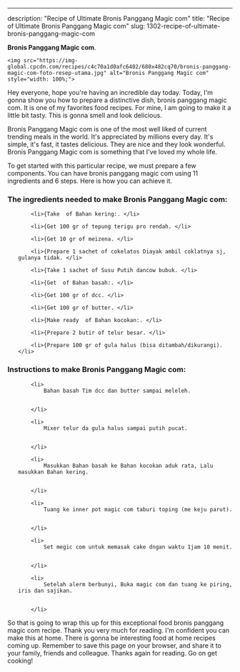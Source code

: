 ---
description: "Recipe of Ultimate Bronis Panggang Magic com"
title: "Recipe of Ultimate Bronis Panggang Magic com"
slug: 1302-recipe-of-ultimate-bronis-panggang-magic-com

<p>
	<strong>Bronis Panggang Magic com</strong>. 
	
</p>
<p>
	
	<img src="https://img-global.cpcdn.com/recipes/c4c70a1d0afc6402/680x482cq70/bronis-panggang-magic-com-foto-resep-utama.jpg" alt="Bronis Panggang Magic com" style="width: 100%;">
	
	
</p>
<p>
	Hey everyone, hope you're having an incredible day today. Today, I'm gonna show you how to prepare a distinctive dish, bronis panggang magic com. It is one of my favorites food recipes. For mine, I am going to make it a little bit tasty. This is gonna smell and look delicious.
</p>
	
<p>
	
</p>
<p>
	Bronis Panggang Magic com is one of the most well liked of current trending meals in the world. It's appreciated by millions every day. It's simple, it's fast, it tastes delicious. They are nice and they look wonderful. Bronis Panggang Magic com is something that I've loved my whole life.
</p>

<p>
To get started with this particular recipe, we must prepare a few components. You can have bronis panggang magic com using 11 ingredients and 6 steps. Here is how you can achieve it.
</p>

<h3>The ingredients needed to make Bronis Panggang Magic com:</h3>

<ol>
	
		<li>{Take  of Bahan kering:. </li>
	
		<li>{Get 100 gr of tepung terigu pro rendah. </li>
	
		<li>{Get 10 gr of meizena. </li>
	
		<li>{Prepare 1 sachet of cokelatos Diayak ambil coklatnya sj, gulanya tidak. </li>
	
		<li>{Take 1 sachet of Susu Putih dancow bubuk. </li>
	
		<li>{Get  of Bahan basah:. </li>
	
		<li>{Get 100 gr of dcc. </li>
	
		<li>{Get 100 gr of butter. </li>
	
		<li>{Make ready  of Bahan kocokan:. </li>
	
		<li>{Prepare 2 butir of telur besar. </li>
	
		<li>{Prepare 100 gr of gula halus (bisa ditambah/dikurangi). </li>
	
</ol>
<p>
	
</p>

<h3>Instructions to make Bronis Panggang Magic com:</h3>

<ol>
	
		<li>
			Bahan basah Tim dcc dan butter sampai meleleh.
			
			
		</li>
	
		<li>
			Mixer telur da gula halus sampai putih pucat.
			
			
		</li>
	
		<li>
			Masukkan Bahan basah ke Bahan kocokan aduk rata, Lalu masukkan Bahan kering.
			
			
		</li>
	
		<li>
			Tuang ke inner pot magic com taburi toping (me keju parut).
			
			
		</li>
	
		<li>
			Set megic com untuk memasak cake dngan waktu 1jam 10 menit.
			
			
		</li>
	
		<li>
			Setelah alerm berbunyi, Buka magic com dan tuang ke piring, iris dan sajikan.
			
			
		</li>
	
</ol>

<p>
	
</p>

<p>
	So that is going to wrap this up for this exceptional food bronis panggang magic com recipe. Thank you very much for reading. I'm confident you can make this at home. There is gonna be interesting food at home recipes coming up. Remember to save this page on your browser, and share it to your family, friends and colleague. Thanks again for reading. Go on get cooking!
</p>
